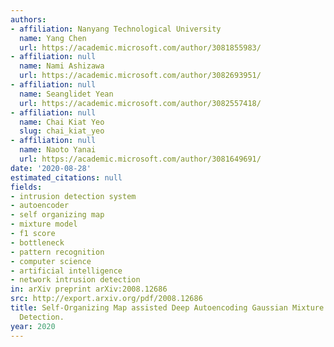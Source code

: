 ```yaml
---
authors:
- affiliation: Nanyang Technological University
  name: Yang Chen
  url: https://academic.microsoft.com/author/3081855983/
- affiliation: null
  name: Nami Ashizawa
  url: https://academic.microsoft.com/author/3082693951/
- affiliation: null
  name: Seanglidet Yean
  url: https://academic.microsoft.com/author/3082557418/
- affiliation: null
  name: Chai Kiat Yeo
  slug: chai_kiat_yeo
- affiliation: null
  name: Naoto Yanai
  url: https://academic.microsoft.com/author/3081649691/
date: '2020-08-28'
estimated_citations: null
fields:
- intrusion detection system
- autoencoder
- self organizing map
- mixture model
- f1 score
- bottleneck
- pattern recognition
- computer science
- artificial intelligence
- network intrusion detection
in: arXiv preprint arXiv:2008.12686
src: http://export.arxiv.org/pdf/2008.12686
title: Self-Organizing Map assisted Deep Autoencoding Gaussian Mixture Model for Intrusion
  Detection.
year: 2020
---
```

